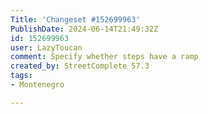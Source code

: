 ```yaml
---
Title: 'Changeset #152699963'
PublishDate: 2024-06-14T21:49:32Z
id: 152699963
user: LazyToucan
comment: Specify whether steps have a ramp
created_by: StreetComplete 57.3
tags:
- Montenegro

---
```

